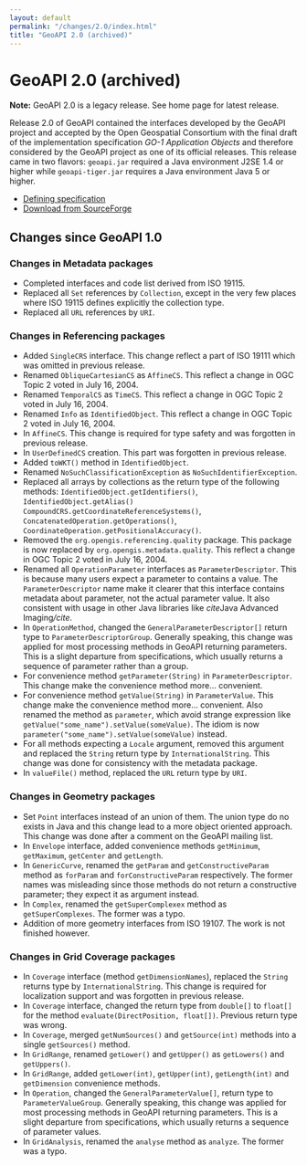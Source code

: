 ```yaml
---
layout: default
permalink: "/changes/2.0/index.html"
title: "GeoAPI 2.0 (archived)"
---
```


<h1>GeoAPI 2.0 (archived)</h1>

<div class="bg-red-100 border border-red-400 text-red-700 px-4 py-3 my-4 rounded relative" role="alert">
  <strong class="font-bold">Note:</strong>
  <span class="block sm:inline">GeoAPI 2.0 is a legacy release. See home page for latest release.</span>
</div>

<p>
  Release 2.0 of GeoAPI contained the interfaces developed by the GeoAPI project and accepted
  by the Open Geospatial Consortium with the final draft of the implementation specification
  <cite>GO-1 Application Objects</cite> and therefore considered by the GeoAPI project as one
  of its official releases.
  This release came in two flavors: <code>geoapi.jar</code> required a Java environment J2SE 1.4 or higher
  while <code>geoapi-tiger.jar</code> requires a Java environment Java 5 or higher.
</p>

<ul>
  <li><a href="https://www.opengeospatial.org/standards/go" class="externalLink">Defining specification</a></li>
  <li><a href="https://sourceforge.net/projects/geoapi/files/GeoAPI-2_0_0.zip/download" class="externalLink">Download from SourceForge</a></li>
</ul>

<h2>Changes since GeoAPI 1.0</h2>

<h3>Changes in Metadata packages</h3>

<ul>
  <li>Completed interfaces and code list derived from ISO 19115.</li>
  <li>Replaced all <code>Set</code> references by <code>Collection</code>, except in the very few places where ISO 19115 defines explicitly the collection type.</li>
  <li>Replaced all <code>URL</code> references by <code>URI</code>.</li>
</ul>

<h3>Changes in Referencing packages</h3>

<ul>
  <li>Added <code>SingleCRS</code> interface. This change reflect a part of ISO 19111 which was omitted in previous release.</li>
  <li>Renamed <code>ObliqueCartesianCS</code> as <code>AffineCS</code>. This reflect a change in OGC Topic 2 voted in July 16, 2004.</li>
  <li>Renamed <code>TemporalCS</code> as <code>TimeCS</code>. This reflect a change in OGC Topic 2 voted in July 16, 2004.</li>
  <li>Renamed <code>Info</code> as <code>IdentifiedObject</code>. This reflect a change in OGC Topic 2 voted in July 16, 2004.</li>
  <li>In <code>AffineCS</code>. This change is required for type safety and was forgotten in previous release.</li>
  <li>In <code>UserDefinedCS</code> creation. This part was forgotten in previous release.</li>
  <li>Added <code>toWKT()</code> method in <code>IdentifiedObject</code>.</li>
  <li>Renamed <code>NoSuchClassificationException</code> as <code>NoSuchIdentifierException</code>.</li>
  <li>Replaced all arrays by collections as the return type of the following methods: <code>IdentifiedObject.getIdentifiers()</code>, <code>IdentifiedObject.getAlias()</code> <code>CompoundCRS.getCoordinateReferenceSystems()</code>, <code>ConcatenatedOperation.getOperations()</code>, <code>CoordinateOperation.getPositionalAccuracy()</code>.</li>
  <li>Removed the <code>org.opengis.referencing.quality</code> package. This package is now replaced by <code>org.opengis.metadata.quality</code>. This reflect a change in OGC Topic 2 voted in July 16, 2004.</li>
  <li>Renamed all <code>OperationParameter</code> interfaces as <code>ParameterDescriptor</code>. This is because many users expect a parameter to contains a value. The <code>ParameterDescriptor</code> name make it clearer that this interface contains metadata about parameter, not the actual parameter value. It also consistent with usage in other Java libraries like <i>cite</i>Java Advanced Imaging<i>/cite</i>.</li>
  <li>In <code>OperationMethod</code>, changed the <code>GeneralParameterDescriptor[]</code> return type to <code>ParameterDescriptorGroup</code>. Generally speaking, this change was applied for most processing methods in GeoAPI returning parameters. This is a slight departure from specifications, which usually returns a sequence of parameter rather than a group.</li>
  <li>For convenience method <code>getParameter(String)</code> in <code>ParameterDescriptor</code>. This change make the convenience method more... convenient.</li>
  <li>For convenience method <code>getValue(String)</code> in <code>ParameterValue</code>. This change make the convenience method more... convenient. Also renamed the method as <code>parameter</code>, which avoid strange expression like <code>getValue(&quot;some_name&quot;).setValue(someValue)</code>. The idiom is now <code>parameter(&quot;some_name&quot;).setValue(someValue)</code> instead.</li>
  <li>For all methods expecting a <code>Locale</code> argument, removed this argument and replaced the <code>String</code> return type by <code>InternationalString</code>. This change was done for consistency with the metadata package.</li>
  <li>In <code>valueFile()</code> method, replaced the <code>URL</code> return type by <code>URI</code>.</li>
</ul>

<h3>Changes in Geometry packages</h3>

<ul>
  <li>Set <code>Point</code> interfaces instead of an union of them. The union type do no exists in Java and this change lead to a more object oriented approach. This change was done after a comment on the GeoAPI mailing list.</li>
  <li>In <code>Envelope</code> interface, added convenience methods <code>getMinimum</code>, <code>getMaximum</code>, <code>getCenter</code> and <code>getLength</code>.</li>
  <li>In <code>GenericCurve</code>, renamed the <code>getParam</code> and <code>getConstructiveParam</code> method as <code>forParam</code> and <code>forConstructiveParam</code> respectively. The former names was misleading since those methods do not return a constructive parameter; they expect it as argument instead.</li>
  <li>In <code>Complex</code>, renamed the <code>getSuperComplexex</code> method as <code>getSuperComplexes</code>. The former was a typo.</li>
  <li>Addition of more geometry interfaces from ISO 19107. The work is not finished however.</li>
</ul>

<h3>Changes in Grid Coverage packages</h3>

<ul>
  <li>In <code>Coverage</code> interface (method <code>getDimensionNames</code>), replaced the <code>String</code> returns type by <code>InternationalString</code>. This change is required for localization support and was forgotten in previous release.</li>
  <li>In <code>Coverage</code> interface, changed the return type from <code>double[]</code> to <code>float[]</code> for the method <code>evaluate(DirectPosition, float[])</code>. Previous return type was wrong.</li>
  <li>In <code>Coverage</code>, merged <code>getNumSources()</code> and <code>getSource(int)</code> methods into a single <code>getSources()</code> method.</li>
  <li>In <code>GridRange</code>, renamed <code>getLower()</code> and <code>getUpper()</code> as <code>getLowers()</code> and <code>getUppers()</code>.</li>
  <li>In <code>GridRange</code>, added <code>getLower(int)</code>, <code>getUpper(int)</code>, <code>getLength(int)</code> and <code>getDimension</code> convenience methods.</li>
  <li>In <code>Operation</code>, changed the <code>GeneralParameterValue[]</code>, return type to <code>ParameterValueGroup</code>. Generally speaking, this change was applied for most processing methods in GeoAPI returning parameters. This is a slight departure from specifications, which usually returns a sequence of parameter values.</li>
  <li>In <code>GridAnalysis</code>, renamed the <code>analyse</code> method as <code>analyze</code>. The former was a typo.</li>
</ul>
